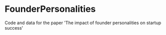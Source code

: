 # FounderPersonalities
 Code and data for the paper 'The impact of founder personalities on startup success'
